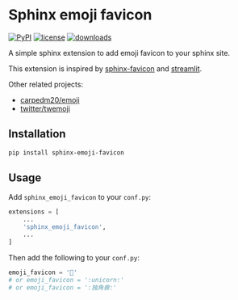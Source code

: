 # Sphinx emoji favicon

[![PyPI](https://img.shields.io/pypi/v/sphinx-emoji-favicon?style=flat-square)](https://pypi.org/project/sphinx-emoji-favicon/)
[![license](https://img.shields.io/github/license/DeepPSP/sphinx-emoji-favicon?style=flat-square)](LICENSE)
[![downloads](https://img.shields.io/pypi/dm/sphinx-emoji-favicon?style=flat-square)](https://pypistats.org/packages/sphinx-emoji-favicon)

A simple sphinx extension to add emoji favicon to your sphinx site.

This extension is inspired by [sphinx-favicon](https://github.com/tcmetzger/sphinx-favicon) and [streamlit](https://github.com/streamlit/streamlit).

Other related projects:

- [carpedm20/emoji](https://github.com/carpedm20/emoji)
- [twitter/twemoji](https://github.com/twitter/twemoji)

## Installation

```bash
pip install sphinx-emoji-favicon
```

## Usage

Add `sphinx_emoji_favicon` to your `conf.py`:

```python
extensions = [
    ...
    'sphinx_emoji_favicon',
    ...
]
```

Then add the following to your `conf.py`:

```python
emoji_favicon = '🦄'
# or emoji_favicon = ':unicorn:'
# or emoji_favicon = ':独角兽:'
```

